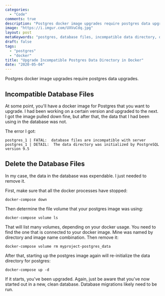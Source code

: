 ```yaml
---
categories:
  - "Code"
comments: true
description: "Postgres docker image upgrades require postgres data upgrades."
image: "https://i.imgur.com/UXVuCdq.jpg"
layout: post
metaKeywords: "postgres, database files, incompatible data directory, docker, docker-compose"
draft: false
tags:
  - "postgres"
  - "docker"
title: "Upgrade Incompatible Postgres Data Directory in Docker"
date: "2020-05-04"
---
```


Postgres docker image upgrades require postgres data upgrades.

<!--more-->

## Incompatible Database Files

At some point, you'll have a docker image for Postgres that you want to upgrade.  I had been working on a certain version and upgraded to the next.  I got the image pulled down fine, but after that, the data that I had been using in the database was not.

The error I got:

```
postgres_1 | FATAL:  database files are incompatible with server
postgres_1 | DETAIL:  The data directory was initialized by PostgreSQL version 9.5
```

## Delete the Database Files

In my case, the data in the database was expendable.  I just needed to remove it.  

First, make sure that all the docker processes have stopped:

```
docker-compose down
```

Then determine the file volume that your postgres image was using:

```
docker-compose volume ls
```

That will list many volumes, depending on your docker usage.  You need to find the one that is connected to your docker image.  Mine was named by directory and image name combination.  Then remove it:

```
docker-compose volume rm myproject-postgres_data
```

After that, starting up the postgres image again will re-initialize the data directory for postgres:

```
docker-compose up -d
```

If it starts, you've been upgraded.  Again, just be aware that you've now started out in a new, clean database.  Database migrations likely need to be run.
